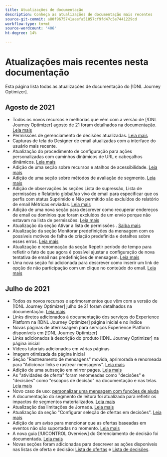 ```yaml
---
title: Atualizações de documentação
description: Conheça as atualizações de documentação mais recentes
source-git-commit: a80f9675741aeefa51857cf9fd47c5e7441229cd
workflow-type: tm+mt
source-wordcount: '406'
ht-degree: 14%

---
```



# Atualizações mais recentes nesta documentação

Esta página lista todas as atualizações de documentação do [!DNL Journey Optimizer].

## Agosto de 2021

* Todos os novos recursos e melhorias que vêm com a versão de [!DNL Journey Optimizer] agosto de 21 foram detalhados na documentação. [Leia mais](release-notes.md)
* Permissões de gerenciamento de decisões atualizadas. [Leia mais](administration/ootb-product-profiles.md)
* Capturas de tela do Designer de email atualizadas com a interface do usuário mais recente.
* Atualização do procedimento de configuração para ações personalizadas com caminhos dinâmicos de URL e cabeçalhos dinâmicos. [Leia mais](action/about-custom-action-configuration.md#url-configuration)
* Adição de uma seção sobre recursos e atalhos de acessibilidade. [Leia mais](user-interface.md#accessibility)
* Adição de uma seção sobre métodos de avaliação de segmento. [Leia mais](segment/about-segments.md#evaluation-method-in-journey-optimizer)
* Adição de observações às seções Lista de supressão, Lista de permissões e Relatório global/ao vivo de email para especificar que os perfis com status Suprimido e Não permitido são excluídos do relatório de email Métricas enviadas. [Leia mais](reports/email-global-report.md)
* Adição de uma nova seção para descrever como recuperar endereços de email ou domínios que foram excluídos de um envio porque não estavam na lista de permissões. [Leia mais](allow-list.md#reporting)
* Atualização da seção Ativar a lista de permissões . [Saiba mais](allow-list.md#enable-allow-list)
* Atualização da seção Monitorar predefinições da mensagem com os possíveis motivos de falha de criação predefinida e detalhes sobre esses erros. [Leia mais](configuration/message-presets.md#monitor-message-presets)
* Atualização e renomeação da seção Repetir período de tempo para refletir o fato de que agora é possível ajustar a configuração de nova tentativa de email nas predefinições de mensagem. [Leia mais](configuration/retries.md#retry-duration)
* Uma nova seção foi adicionada para descrever como inserir um link de opção de não participação com um clique no conteúdo do email. [Leia mais](message-tracking.md#one-click-opt-out-link)
<!--* Added a section to describe how to manually add email addresses and domains to the suppression list. [Read more](configuration/manage-suppression-list.md#add-addresses-and-domains)-->


## Julho de 2021

* Todos os novos recursos e aprimoramentos que vêm com a versão de [!DNL Journey Optimizer] julho de 21 foram detalhados na documentação. [Leia mais](release-notes.md)
* Links diretos adicionados à documentação dos serviços do Experience Platform na [!DNL Journey Optimizer] página inicial e no índice
* Novas páginas de aterrissagem para serviços Experience Platform disponíveis em [!DNL Journey Optimizer]
* Links adicionados à descrição do produto [!DNL Journey Optimizer] na página inicial
* Vídeos tutoriais adicionados em várias páginas
* Imagem otimizada da página inicial
* Seção &quot;Rastreamento de mensagens&quot; movida, aprimorada e renomeada para &quot;Adicionar links e rastrear mensagens&quot;. [Leia mais](message-tracking.md)
* Adição de uma subseção em mirror pages. [Leia mais](message-tracking.md#mirror-page)
* As &quot;atividades de oferta&quot; foram renomeadas como &quot;decisões&quot; e &quot;decisões&quot; como &quot;escopos de decisão&quot; na documentação e nas telas. [Leia mais](offers/get-started/starting-offer-decisioning.md)
* Novo caso de uso: [personalizar uma mensagem com funções de ajuda](personalization/personalization-use-case-helper-functions.md)
* A documentação do segmento de leitura foi atualizada para refletir os impactos de segmentos materializados. [Leia mais](building-journeys/read-segment.md)
* Atualização das limitações de Jornada. [Leia mais](building-journeys/limitations.md)
* Atualização da seção &quot;Configurar seleção de ofertas em decisões&quot;. [Leia mais](offers/offer-activities/configure-offer-selection.md)
* Adição de um aviso para mencionar que as ofertas baseadas em eventos não são suportadas no momento. [Leia mais](offers/offer-library/creating-personalized-offers.md#eligibility)
* A nova guia [!UICONTROL Overview] do Gerenciamento de decisão foi documentada. [Leia mais](offers/get-started/user-interface.md#overview)
* Novas seções foram adicionadas para descrever as ações disponíveis nas listas de oferta e decisão: [Lista de ofertas](offers/offer-library/creating-personalized-offers.md#offer-list) e [Lista de decisões](offers/offer-activities/create-offer-activities.md#decision-list).
